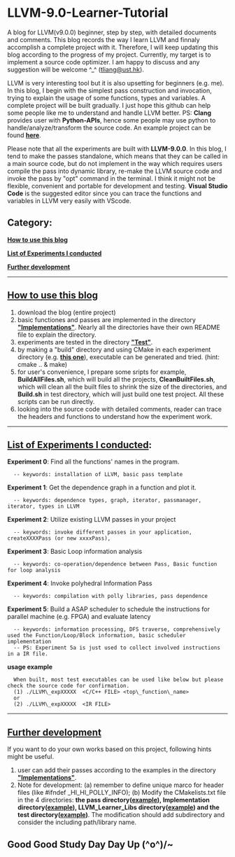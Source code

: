 # LLVM-9.0-Learner-Tutorial

A blog for LLVM(v9.0.0) beginner, step by step, with detailed documents and comments. This blog records the way I learn LLVM and finnaly accomplish a complete project with it. Therefore, I will keep updating this blog according to the progress of my project. Currently, my target is to implement a source code optimizer. I am happy to discuss and any suggestion will be welcome ^_^ (tliang@ust.hk). 

LLVM is very interesting tool but it is also upsetting for beginners (e.g. me). In this blog, I begin with the simplest pass construction and invocation, trying to explain the usage of some functions, types and variables. A complete project will be built gradually. I just hope this github can help some people like me to understand and handle LLVM better.  PS: **Clang** provides user with **Python-APIs**, hence some people may use python to handle/analyze/transform the source code. An example project can be found **[here](https://github.com/zslwyuan/Hi-DMM)**.

Please note that all the experiments are built with **LLVM-9.0.0**. In this blog, I tend to make the passes standalone, which means that they can be called in a main source code, but do not implement in the way which requires users compile the pass into dynamic library, re-make the LLVM source code and invoke the pass by "opt" command in the terminal. I think it might not be flexible, convenient and portable for development and testing. **Visual Studio Code** is the suggested editor since you can trace the functions and variables in LLVM very easily with VScode.


## Category:


**[How to use this blog](https://github.com/zslwyuan/LLVM-9.0-Learner-Tutorial#how-to-use-this-blog)**

**[List of Experiments I conducted](https://github.com/zslwyuan/LLVM-9.0-Learner-Tutorial#list-of-experiments-i-conducted)**

**[Further development](https://github.com/zslwyuan/LLVM-9.0-Learner-Tutorial#further-development)**


***

 
## [How to use this blog](https://github.com/zslwyuan/LLVM-9.0-Learner-Tutorial#how-to-use-this-blog)

1. download the blog (entire project)
2. basic functiones and passes are implemented in the directory **["Implementations"](https://github.com/zslwyuan/LLVM-9.0-Learner-Tutorial/tree/master/Implementations)**. Nearly all the directories have their own README file to explain the directory.
3. experiments are tested in the directory **["Test"](https://github.com/zslwyuan/LLVM-9.0-Learner-Tutorial/tree/master/Tests)**.
4. by making a "build" directory and using CMake in each experiment directory (e.g. **[this one](https://github.com/zslwyuan/LLVM-9.0-Learner-Tutorial/tree/master/Tests/LLVM_exp5_LoopSimpleAnalysis/)**), executable can be generated and tried. (hint: cmake .. & make) 
5. for user's convenience, I prepare some sripts for example, **BuildAllFiles.sh**, which will build all the projects, **CleanBuiltFiles.sh**, which will clean all the built files to shrink the size of the directories, and **Build.sh** in test directory, which will just build one test project. All these scripts can be run directly.
6. looking into the source code with detailed comments, reader can trace the headers and functions to understand how the experiment work.


***

## [List of Experiments I conducted](https://github.com/zslwyuan/LLVM-9.0-Learner-Tutorial#list-of-experiments-i-conducted):

**Experiment 0**: Find all the functions' names in the program.

      -- keywords: installation of LLVM, basic pass template

**Experiment 1**: Get the dependence graph in a function and plot it.

      -- keywords: dependence types, graph, iterator, passmanager, iterator, types in LLVM

**Experiment 2**: Utilize existing LLVM passes in your project 

      -- keywords: invoke different passes in your application, createXXXXPass (or new xxxxPass), 

**Experiment 3**: Basic Loop information analysis

      -- keywords: co-operation/dependence between Pass, Basic function for loop analysis

**Experiment 4**: Invoke polyhedral Information Pass

      -- keywords: compilation with polly libraries, pass dependence

**Experiment 5**: Build a ASAP scheduler to schedule the instructions for parallel machine (e.g. FPGA) and evaluate latency

      -- keywords: information processing, DFS traverse, comprehensively used the Function/Loop/Block information, basic scheduler implementation
      -- PS: Experiment 5a is just used to collect involved instructions in a IR file.

**usage example**

      When built, most test executables can be used like below but please check the source code for confirmation.
      (1) ./LLVM\_expXXXXX  <C/C++ FILE> <top\_function\_name>   
      or
      (2) ./LLVM\_expXXXXX  <IR FILE>


***

## [Further development](https://github.com/zslwyuan/LLVM-9.0-Learner-Tutorial#further-development)

If you want to do your own works based on this project, following hints might be useful.

1. user can add their passes according to the examples in the directory  **["Implementations"](https://github.com/zslwyuan/LLVM-9.0-Learner-Tutorial/tree/master/Implementations)**. 
2. Note for development: (a) remember to define unique marco for header files (like #ifndef _HI_HI_POLLY_INFO);  (b) Modify the CMakelists.txt file in the 4 directories: **the pass directory([example](https://github.com/zslwyuan/LLVM-9.0-Learner-Tutorial/tree/master/Implementations/HI_SimpleTimingEvaluation/CMakeLists.txt)), Implementation directory([example](https://github.com/zslwyuan/LLVM-9.0-Learner-Tutorial/tree/master/Implementations/CMakeLists.txt)), LLVM_Learner_Libs directory([example](https://github.com/zslwyuan/LLVM-9.0-Learner-Tutorial/tree/master/Tests/LLVM_Learner_Libs/CMakeLists.txt)) and the test directory([example](https://github.com/zslwyuan/LLVM-9.0-Learner-Tutorial/tree/master/Tests/LLVM_exp5_LoopSimpleAnalysis/CMakeLists.txt))**. The modification should add subdirectory and consider the including path/library name.

## Good Good Study Day Day Up \(^o^)/~
